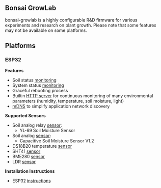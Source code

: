 ## Bonsai GrowLab

bonsai-growlab is a highly configurable R&D firmware for various experiments and research on plant growth. Please note that some features may not be available on some platforms.

## Platforms

### ESP32

**Features**

- Soil status [monitoring](../../docs/soil_monitor.md)
- System status [monitoring](../../docs/system_monitor.md)
- Graceful rebooting process
- Builtin [HTTP server](../../docs/httpserver.md) for continuous monitoring of many environmental parameters (humidity, temperature, soil moisture, light)
- [mDNS](../../docs/mdns.md) to simplify application network discovery

**Supported Sensors**

- Soil analog relay [sensor](../../docs/sensors/soil_analog_relay.md):
    - YL-69 Soil Moisture Sensor
- Soil analog [sensor](../../docs/sensors/soil_analog.md):
    - Capacitive Soil Moisture Sensor V1.2
- DS18B20 temperature [sensor](../../docs/sensors/ds18b20.md)
- SHT41 [sensor](../../docs/sensors/sht41.md)
- BME280 [sensor](../../docs/sensors/bme280.md)
- LDR [sensor](../../docs/sensors/ldr.md)

**Installation Instructions**

- ESP32 [instructions](../../docs/install/esp32.md)
